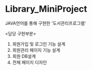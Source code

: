 # Library_MiniProject
JAVA언어를 통해 구현한 '도서관리프로그램'

<담당 구현부분>

1. 회원가입 및 로그인 기능 설계
2. 회원관리 페이지 기능 설계
3. 회원 DB설계 
4. 전체 페이지 디자인 


